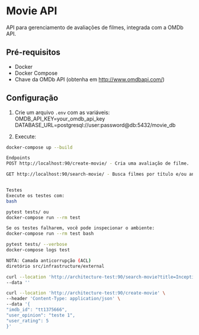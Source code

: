 # Movie API

API para gerenciamento de avaliações de filmes, integrada com a OMDb API.

## Pré-requisitos
- Docker
- Docker Compose
- Chave da OMDb API (obtenha em http://www.omdbapi.com/)

## Configuração
1. Crie um arquivo `.env` com as variáveis:
OMDB_API_KEY=your_omdb_api_key
DATABASE_URL=postgresql://user:password@db:5432/movie_db

2. Execute:
```bash
docker-compose up --build

Endpoints
POST http://localhost:90/create-movie/ - Cria uma avaliação de filme.

GET http://localhost:90/search-movie/ - Busca filmes por título e/ou ano.


Testes
Execute os testes com:
bash

pytest tests/ ou
docker-compose run --rm test

Se os testes falharem, você pode inspecionar o ambiente:
docker-compose run --rm test bash

pytest tests/ --verbose
docker-compose logs test

NOTA: Camada anticorrupção (ACL)
diretório src/infrastructure/external

curl --location 'http://architecture-test:90/search-movie?title=Inception&year=2010' \
--data ''

curl --location 'http://architecture-test:90/create-movie' \
--header 'Content-Type: application/json' \
--data '{
"imdb_id": "tt1375666",
"user_opinion": "teste 1",
"user_rating": 5
}'


